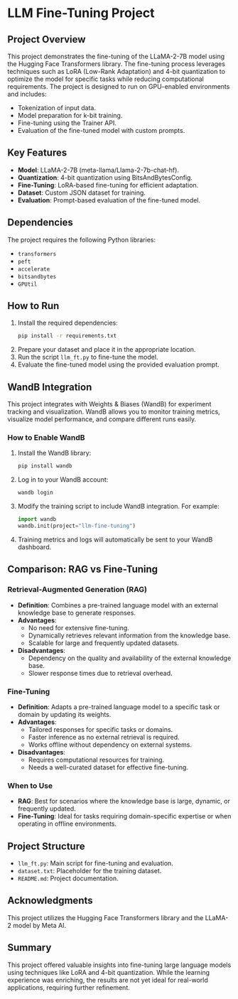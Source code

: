 # LLM Fine-Tuning Project

## Project Overview

This project demonstrates the fine-tuning of the LLaMA-2-7B model using the Hugging Face Transformers library. The fine-tuning process leverages techniques such as LoRA (Low-Rank Adaptation) and 4-bit quantization to optimize the model for specific tasks while reducing computational requirements. The project is designed to run on GPU-enabled environments and includes:

- Tokenization of input data.
- Model preparation for k-bit training.
- Fine-tuning using the Trainer API.
- Evaluation of the fine-tuned model with custom prompts.

## Key Features

- **Model**: LLaMA-2-7B (meta-llama/Llama-2-7b-chat-hf).
- **Quantization**: 4-bit quantization using BitsAndBytesConfig.
- **Fine-Tuning**: LoRA-based fine-tuning for efficient adaptation.
- **Dataset**: Custom JSON dataset for training.
- **Evaluation**: Prompt-based evaluation of the fine-tuned model.

## Dependencies

The project requires the following Python libraries:

- `transformers`
- `peft`
- `accelerate`
- `bitsandbytes`
- `GPUtil`

## How to Run

1. Install the required dependencies:
   ```bash
   pip install -r requirements.txt
   ```
2. Prepare your dataset and place it in the appropriate location.
3. Run the script `llm_ft.py` to fine-tune the model.
4. Evaluate the fine-tuned model using the provided evaluation prompt.

## WandB Integration

This project integrates with Weights & Biases (WandB) for experiment tracking and visualization. WandB allows you to monitor training metrics, visualize model performance, and compare different runs easily.

### How to Enable WandB

1. Install the WandB library:
   ```bash
   pip install wandb
   ```
2. Log in to your WandB account:
   ```bash
   wandb login
   ```
3. Modify the training script to include WandB integration. For example:
   ```python
   import wandb
   wandb.init(project="llm-fine-tuning")
   ```
4. Training metrics and logs will automatically be sent to your WandB dashboard.

## Comparison: RAG vs Fine-Tuning

### Retrieval-Augmented Generation (RAG)

- **Definition**: Combines a pre-trained language model with an external knowledge base to generate responses.
- **Advantages**:
  - No need for extensive fine-tuning.
  - Dynamically retrieves relevant information from the knowledge base.
  - Scalable for large and frequently updated datasets.
- **Disadvantages**:
  - Dependency on the quality and availability of the external knowledge base.
  - Slower response times due to retrieval overhead.

### Fine-Tuning

- **Definition**: Adapts a pre-trained language model to a specific task or domain by updating its weights.
- **Advantages**:
  - Tailored responses for specific tasks or domains.
  - Faster inference as no external retrieval is required.
  - Works offline without dependency on external systems.
- **Disadvantages**:
  - Requires computational resources for training.
  - Needs a well-curated dataset for effective fine-tuning.

### When to Use

- **RAG**: Best for scenarios where the knowledge base is large, dynamic, or frequently updated.
- **Fine-Tuning**: Ideal for tasks requiring domain-specific expertise or when operating in offline environments.

## Project Structure

- `llm_ft.py`: Main script for fine-tuning and evaluation.
- `dataset.txt`: Placeholder for the training dataset.
- `README.md`: Project documentation.

## Acknowledgments

This project utilizes the Hugging Face Transformers library and the LLaMA-2 model by Meta AI.

## Summary

This project offered valuable insights into fine-tuning large language models using techniques like LoRA and 4-bit quantization. While the learning experience was enriching, the results are not yet ideal for real-world applications, requiring further refinement.
